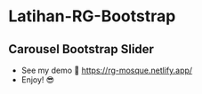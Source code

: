 # Latihan-RG-Bootstrap

## Carousel Bootstrap Slider
* See my demo :monocle_face: https://rg-mosque.netlify.app/
* Enjoy! :sunglasses:
